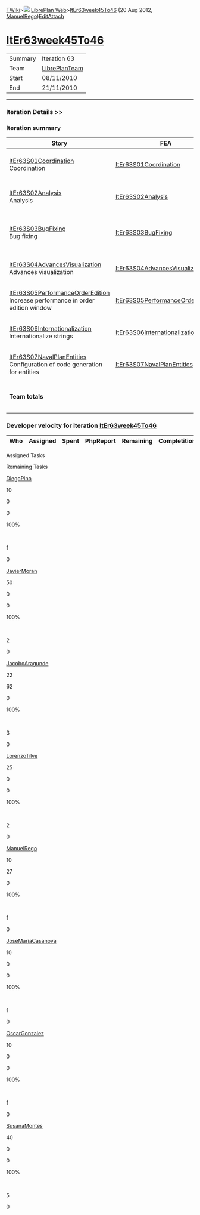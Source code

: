 [TWiki](/twiki/Main/WebHome)&gt;![](/twiki/TWiki/TWikiDocGraphics/web-bg-small.gif) [LibrePlan Web](/twiki/LibrePlan/WebHome)&gt;[ItEr63week45To46](http://wiki.libreplan-enterprise.com/twiki/LibrePlan/ItEr63week45To46 "Topic revision: 4 (20 Aug 2012 - 09:52:24)") (20 Aug 2012, [ManuelRego](/twiki/Main/ManuelRego))[Edit](http://wiki.libreplan-enterprise.com/twiki/bin/edit/LibrePlan/ItEr63week45To46?t=1520337883 "Edit this topic text")[Attach](/twiki/bin/attach/LibrePlan/ItEr63week45To46 "Attach an image or document to this topic")

 [ItEr63week45To46](/twiki/LibrePlan/ItEr63week45To46)
==================================================================================================



|         |                                                          |
|---------|----------------------------------------------------------|
| Summary | Iteration 63                                             |
| Team    | [LibrePlanTeam](/twiki/LibrePlan/LibrePlanTeam) |
| Start   | 08/11/2010                                               |
| End     | 21/11/2010                                               |

------------------------------------------------------------------------

[](/twiki/LibrePlan)

### Iteration Details &gt;&gt;

###  Iteration summary

<table>
<colgroup>
<col width="8%" />
<col width="8%" />
<col width="8%" />
<col width="8%" />
<col width="8%" />
<col width="8%" />
<col width="8%" />
<col width="8%" />
<col width="8%" />
<col width="8%" />
<col width="8%" />
<col width="8%" />
</colgroup>
<thead>
<tr class="header">
<th>Story</th>
<th>FEA</th>
<th>Estimate</th>
<th>Spent</th>
<th>PhpReport</th>
<th>ToDo</th>
<th>Progress</th>
<th>Done</th>
<th>Overrun</th>
<th>Completion</th>
<th>Developer</th>
<th>Reviewer</th>
</tr>
</thead>
<tbody>
<tr class="odd">
<td><a href="/twiki/LibrePlan/ItEr63S01Coordination">ItEr63S01Coordination</a><br />
Coordination</td>
<td><a href="/twiki/LibrePlan/ItEr63S01Coordination">ItEr63S01Coordination</a></td>
<td><strong>10</strong></td>
<td><strong>0</strong></td>
<td><strong>0</strong></td>
<td><strong>0</strong></td>
<td><table>
<tbody>
<tr class="odd">
<td><img src="/twiki/TWiki/SmiliesPlugin/smile.gif" title="smile" alt="smile" /></td>
</tr>
</tbody>
</table></td>
<td>100%</td>
<td>-100%</td>
<td>Acceptance</td>
<td><a href="/twiki/Main/JavierMoran">JavierMoran</a></td>
<td><a href="/twiki/Main/JavierMoran">JavierMoran</a></td>
</tr>
<tr class="even">
<td><a href="/twiki/LibrePlan/ItEr63S02Analysis">ItEr63S02Analysis</a><br />
Analysis</td>
<td><a href="/twiki/LibrePlan/ItEr63S02Analysis">ItEr63S02Analysis</a></td>
<td><strong>50</strong></td>
<td><strong>0</strong></td>
<td><strong>0</strong></td>
<td><strong>0</strong></td>
<td><table>
<tbody>
<tr class="odd">
<td><img src="/twiki/TWiki/SmiliesPlugin/smile.gif" title="smile" alt="smile" /></td>
</tr>
</tbody>
</table></td>
<td>100%</td>
<td>-100%</td>
<td>Acceptance</td>
<td><a href="/twiki/Main/JavierMoran">JavierMoran</a> <a href="/twiki/Main/JoseMariaCasanova">JoseMariaCasanova</a></td>
<td><a href="/twiki/Main/JavierMoran">JavierMoran</a></td>
</tr>
<tr class="odd">
<td><a href="/twiki/LibrePlan/ItEr63S03BugFixing">ItEr63S03BugFixing</a><br />
Bug fixing</td>
<td><a href="/twiki/LibrePlan/ItEr63S03BugFixing">ItEr63S03BugFixing</a></td>
<td><strong>60</strong></td>
<td><strong>81</strong></td>
<td><strong>0</strong></td>
<td><strong>0</strong></td>
<td><table>
<tbody>
<tr class="odd">
<td><img src="/twiki/TWiki/SmiliesPlugin/smile.gif" title="smile" alt="smile" /></td>
</tr>
</tbody>
</table></td>
<td>100%</td>
<td>+35%</td>
<td>Acceptance</td>
<td><a href="/twiki/Main/LorenzoTilve">LorenzoTilve</a> <a href="/twiki/Main/ManuelRego">ManuelRego</a> <a href="/twiki/Main/OscarGonzalez">OscarGonzalez</a> <a href="/twiki/Main/DiegoPino">DiegoPino</a> <a href="/twiki/Main/JacoboAragunde">JacoboAragunde</a></td>
<td><a href="/twiki/Main/JavierMoran">JavierMoran</a></td>
</tr>
<tr class="even">
<td><a href="/twiki/LibrePlan/ItEr63S04AdvancesVisualization">ItEr63S04AdvancesVisualization</a><br />
Advances visualization</td>
<td><a href="/twiki/LibrePlan/ItEr63S04AdvancesVisualization">ItEr63S04AdvancesVisualization</a></td>
<td><strong>45</strong></td>
<td><strong>0</strong></td>
<td><strong>0</strong></td>
<td><strong>0</strong></td>
<td><table>
<tbody>
<tr class="odd">
<td><img src="/twiki/TWiki/SmiliesPlugin/smile.gif" title="smile" alt="smile" /></td>
</tr>
</tbody>
</table></td>
<td>100%</td>
<td>-100%</td>
<td>Acceptance</td>
<td><a href="/twiki/Main/SusanaMontes">SusanaMontes</a> <a href="/twiki/Main/LorenzoTilve">LorenzoTilve</a></td>
<td><a href="/twiki/Main/JavierMoran">JavierMoran</a></td>
</tr>
<tr class="odd">
<td><a href="/twiki/LibrePlan/ItEr63S05PerformanceOrderEdition">ItEr63S05PerformanceOrderEdition</a><br />
Increase performance in order edition window</td>
<td><a href="/twiki/LibrePlan/ItEr63S05PerformanceOrderEdition">ItEr63S05PerformanceOrderEdition</a></td>
<td><strong>10</strong></td>
<td><strong>8</strong></td>
<td><strong>0</strong></td>
<td><strong>0</strong></td>
<td><table>
<tbody>
<tr class="odd">
<td><img src="/twiki/TWiki/SmiliesPlugin/smile.gif" title="smile" alt="smile" /></td>
</tr>
</tbody>
</table></td>
<td>100%</td>
<td>-20%</td>
<td>Acceptance</td>
<td><a href="/twiki/Main/JacoboAragunde">JacoboAragunde</a></td>
<td><a href="/twiki/Main/JavierMoran">JavierMoran</a></td>
</tr>
<tr class="even">
<td><a href="/twiki/LibrePlan/ItEr63S06Internationalization">ItEr63S06Internationalization</a><br />
Internationalize strings</td>
<td><a href="/twiki/LibrePlan/ItEr63S06Internationalization">ItEr63S06Internationalization</a></td>
<td><strong>2</strong></td>
<td><strong>0</strong></td>
<td><strong>0</strong></td>
<td><strong>0</strong></td>
<td><table>
<tbody>
<tr class="odd">
<td><img src="/twiki/TWiki/SmiliesPlugin/smile.gif" title="smile" alt="smile" /></td>
</tr>
</tbody>
</table></td>
<td>100%</td>
<td>-100%</td>
<td>Acceptance</td>
<td><a href="/twiki/Main/JacoboAragunde">JacoboAragunde</a></td>
<td><a href="/twiki/Main/JavierMoran">JavierMoran</a></td>
</tr>
<tr class="odd">
<td><a href="/twiki/LibrePlan/ItEr63S07NavalPlanEntities">ItEr63S07NavalPlanEntities</a><br />
Configuration of code generation for entities</td>
<td><a href="/twiki/LibrePlan/ItEr63S07NavalPlanEntities">ItEr63S07NavalPlanEntities</a></td>
<td><strong>0</strong></td>
<td><strong>0</strong></td>
<td><strong>0</strong></td>
<td><strong>0</strong></td>
<td><table>
<tbody>
<tr class="odd">
<td><img src="/twiki/TWiki/SmiliesPlugin/smile.gif" title="smile" alt="smile" /></td>
</tr>
</tbody>
</table></td>
<td>100%</td>
<td>0%</td>
<td>Acceptance</td>
<td><a href="/twiki/Main/SusanaMontes">SusanaMontes</a></td>
<td><a href="/twiki/Main/JavierMoran">JavierMoran</a></td>
</tr>
<tr class="even">
<td><strong>Team totals</strong></td>
<td> </td>
<td><strong>177</strong></td>
<td><strong>89</strong></td>
<td><strong>0</strong></td>
<td><strong>0</strong></td>
<td><table>
<tbody>
<tr class="odd">
<td><img src="/twiki/TWiki/SmiliesPlugin/smile.gif" title="smile" alt="smile" /></td>
</tr>
</tbody>
</table></td>
<td>100%</td>
<td>-49%</td>
<td> </td>
<td> </td>
<td> </td>
</tr>
</tbody>
</table>

###  Developer velocity for iteration [ItEr63week45To46](/twiki/LibrePlan/ItEr63week45To46)

| Who | Assigned | Spent | PhpReport | Remaining | Completition |     |
|-----|----------|-------|-----------|-----------|--------------|-----|

Assigned Tasks

Remaining Tasks

[DiegoPino](/twiki/Main/DiegoPino)

10

0

0

100%

 

1

0

[JavierMoran](/twiki/Main/JavierMoran)

50

0

0

100%

 

2

0

[JacoboAragunde](/twiki/Main/JacoboAragunde)

22

62

0

100%

 

3

0

[LorenzoTilve](/twiki/Main/LorenzoTilve)

25

0

0

100%

 

2

0

[ManuelRego](/twiki/Main/ManuelRego)

10

27

0

100%

 

1

0

[JoseMariaCasanova](/twiki/Main/JoseMariaCasanova)

10

0

0

100%

 

1

0

[OscarGonzalez](/twiki/Main/OscarGonzalez)

10

0

0

100%

 

1

0

[SusanaMontes](/twiki/Main/SusanaMontes)

40

0

0

100%

 

5

0
